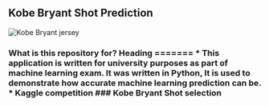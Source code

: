 

## Kobe Bryant Shot Prediction

![Kobe Bryant jersey](https://storage.googleapis.com/kaggle-competitions/kaggle/5185/logos/front_page.png) 

### What is this repository for? Heading =======  * This application is written for university purposes as part of machine learning exam. It was written in Python, It is used to demonstrate how accurate machine learning prediction can be. * Kaggle competition ### Kobe Bryant Shot selection ###
<!--stackedit_data:
eyJoaXN0b3J5IjpbMTQ2NDA0MDQ5MV19
-->